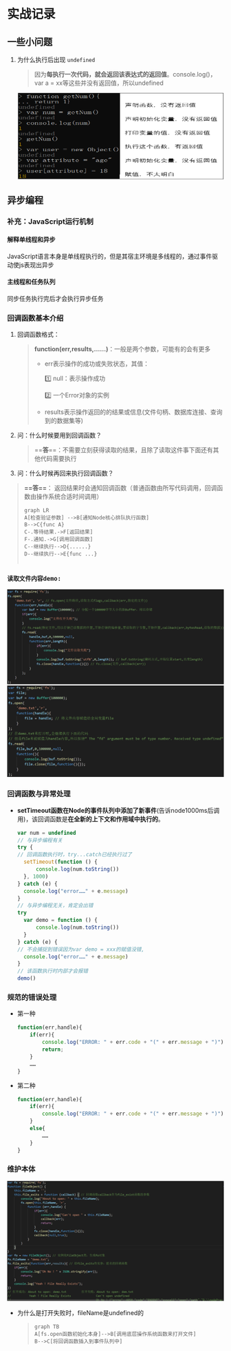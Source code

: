 # 实战记录

## 一些小问题

1. 为什么执行后出现  ```undefined```

   > 因为**每执行一次代码，就会返回该表达式的返回值**。console.log()，var a = xx等这些并没有返回值，所以undefined

   <div align="center"><img src="..\图片资料\printUndefinedPic.png" height="200px;" width="500px;"/></div>



## 异步编程



### 补充：JavaScript运行机制

#### 解释单线程和异步

JavaScript语言本身是单线程执行的，但是其宿主环境是多线程的，通过事件驱动使js表现出异步

#### 主线程和任务队列

同步任务执行完后才会执行异步任务









### 回调函数基本介绍

1. 回调函数格式：

   > **function(err,results,……)**：一般是两个参数，可能有的会有更多
   >
   > - err表示操作的成功或失败状态，其值：
   >
   >   :one: null：表示操作成功
   >
   >   :two: 一个Error对象的实例 
   >
   > - results表示操作返回的的结果或信息(文件句柄、数据库连接、查询到的数据集等)

2. 问：什么时候要用到回调函数？

   > ==**答**==：不需要立刻获得读取的结果，且除了读取这件事下面还有其他代码需要执行

3. 问：什么时候再回来执行回调函数？

  > **==答==**：  返回结果时会通知回调函数（普通函数由所写代码调用，回调函数由操作系统合适时间调用）
  >
  > ```mermaid
  > graph LR
  > A[检查验证参数] -->B[通知Node核心排队执行函数]
  > B-->C{func A}
  > C-.等待结果.->F[返回结果]
  > F-.通知.->G[调用回调函数]
  > C--继续执行-->D{......}
  > D--继续执行-->E{func ...}
  > 
  > 
  > ```





  ### ```读取文件内容demo:```

 <div align='left'><img src='..\图片资料\readFileProcess.png'/>
    </div>

 <div align='left'><img src='..\图片资料\wrongReadFileProcess.png'/>
    </div>






### 回调函数与异常处理

- **setTimeout函数在Node的事件队列中添加了新事件**(告诉node1000ms后调用)，该回调函数是**在全新的上下文和作用域中执行的**。

  ```javascript
  var num = undefined
  // 与异步编程有关
  try {
  // 回调函数执行时，try...catch已经执行过了
    setTimeout(function () {
        console.log(num.toString())
    }, 1000) 
  } catch (e) {
    console.log("error……" + e.message)
  }
  // 与异步编程无关，肯定会出错
  try 
    var demo = function () {
        console.log(num.toString())
    }
  } catch (e) {
  // 不会捕捉到错误因为var demo = xxx的赋值没错,
    console.log("error……" + e.message) 
  }
  // 该函数执行时内部才会报错
  demo() 
  ```
  



### 规范的错误处理

- 第一种

  ``` javascript
  function(err,handle){
      if(err){
          console.log("ERROR: " + err.code + "(" + err.message + ")");
          return;
      }
      ……
  }
  ```



- 第二种

  ```javascript
  function(err,handle){
      if(err){
          console.log("ERROR: " + err.code + "(" + err.message + ")");
      }
      else{
          ……
      }
  }
  ```

  



 ### 维护本体

<div align='center'><img src='..\图片资料\fileCallback.png'></div> 

- 为什么是打开失败时，fileName是undefined的

  > ```mermaid
  > graph TB
  > A[fs.open函数初始化本身]-->B[调用底层操作系统函数来打开文件]
  > B-->C[将回调函数插入到事件队列中]
  > 
  > ```
  >
  > 